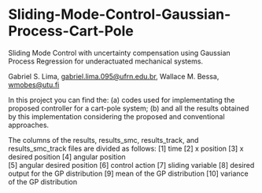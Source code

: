# Sliding-Mode-Control-Gaussian-Process-Cart-Pole
Sliding Mode Control with uncertainty compensation using Gaussian Process Regression for underactuated mechanical systems.

Gabriel S. Lima, gabriel.lima.095@ufrn.edu.br, Wallace M. Bessa, wmobes@utu.fi

In this project you can find the:
(a) codes used for implementating the proposed controller for a cart-pole system;
(b) and all the results obtained by this implementation considering the proposed and conventional approaches.

The columns of the results, results_smc, results_track, and results_smc_track files are divided as follows:
[1] time
[2] x position
[3] x desired position
[4] angular position	
[5] angular desired position
[6] control action
[7] sliding variable
[8] desired output for the GP distribution
[9] mean of the GP distribution
[10] variance of the GP distribution
